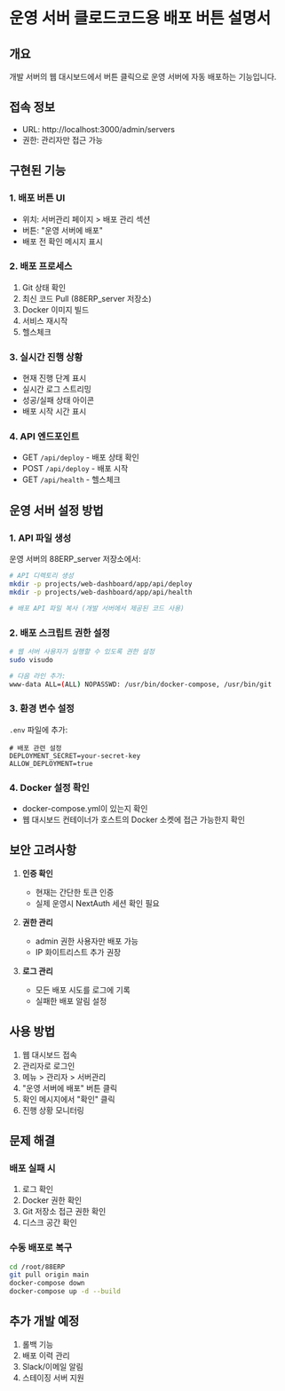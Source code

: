 # 운영 서버 클로드코드용 배포 버튼 설명서

## 개요
개발 서버의 웹 대시보드에서 버튼 클릭으로 운영 서버에 자동 배포하는 기능입니다.

## 접속 정보
- URL: http://localhost:3000/admin/servers
- 권한: 관리자만 접근 가능

## 구현된 기능

### 1. 배포 버튼 UI
- 위치: 서버관리 페이지 > 배포 관리 섹션
- 버튼: "운영 서버에 배포"
- 배포 전 확인 메시지 표시

### 2. 배포 프로세스
1. Git 상태 확인
2. 최신 코드 Pull (88ERP_server 저장소)
3. Docker 이미지 빌드
4. 서비스 재시작
5. 헬스체크

### 3. 실시간 진행 상황
- 현재 진행 단계 표시
- 실시간 로그 스트리밍
- 성공/실패 상태 아이콘
- 배포 시작 시간 표시

### 4. API 엔드포인트
- GET `/api/deploy` - 배포 상태 확인
- POST `/api/deploy` - 배포 시작
- GET `/api/health` - 헬스체크

## 운영 서버 설정 방법

### 1. API 파일 생성
운영 서버의 88ERP_server 저장소에서:

```bash
# API 디렉토리 생성
mkdir -p projects/web-dashboard/app/api/deploy
mkdir -p projects/web-dashboard/app/api/health

# 배포 API 파일 복사 (개발 서버에서 제공된 코드 사용)
```

### 2. 배포 스크립트 권한 설정
```bash
# 웹 서버 사용자가 실행할 수 있도록 권한 설정
sudo visudo

# 다음 라인 추가:
www-data ALL=(ALL) NOPASSWD: /usr/bin/docker-compose, /usr/bin/git
```

### 3. 환경 변수 설정
`.env` 파일에 추가:
```env
# 배포 관련 설정
DEPLOYMENT_SECRET=your-secret-key
ALLOW_DEPLOYMENT=true
```

### 4. Docker 설정 확인
- docker-compose.yml이 있는지 확인
- 웹 대시보드 컨테이너가 호스트의 Docker 소켓에 접근 가능한지 확인

## 보안 고려사항

1. **인증 확인**
   - 현재는 간단한 토큰 인증
   - 실제 운영시 NextAuth 세션 확인 필요

2. **권한 관리**
   - admin 권한 사용자만 배포 가능
   - IP 화이트리스트 추가 권장

3. **로그 관리**
   - 모든 배포 시도를 로그에 기록
   - 실패한 배포 알림 설정

## 사용 방법

1. 웹 대시보드 접속
2. 관리자로 로그인
3. 메뉴 > 관리자 > 서버관리
4. "운영 서버에 배포" 버튼 클릭
5. 확인 메시지에서 "확인" 클릭
6. 진행 상황 모니터링

## 문제 해결

### 배포 실패 시
1. 로그 확인
2. Docker 권한 확인
3. Git 저장소 접근 권한 확인
4. 디스크 공간 확인

### 수동 배포로 복구
```bash
cd /root/88ERP
git pull origin main
docker-compose down
docker-compose up -d --build
```

## 추가 개발 예정
1. 롤백 기능
2. 배포 이력 관리
3. Slack/이메일 알림
4. 스테이징 서버 지원